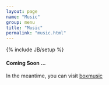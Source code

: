 ```yaml
---
layout: page
name: "Music"
group: menu
title: "Music"
permalink: "music.html"
---
```

{% include JB/setup %}

#### Coming Soon ...
In the meantime, you can visit [boxmusic][1]

[1]: https://app.box.com/boxmusic